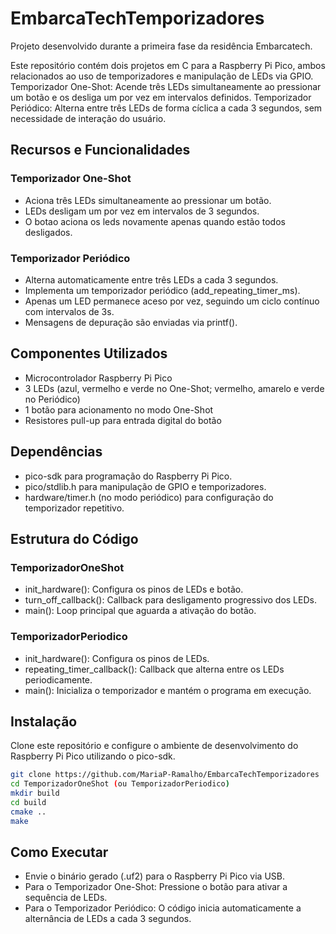 # EmbarcaTechTemporizadores

Projeto desenvolvido durante a primeira fase da residência Embarcatech.

Este repositório contém dois projetos em C para a Raspberry Pi Pico, ambos relacionados ao uso de temporizadores e manipulação de LEDs via GPIO.
Temporizador One-Shot: Acende três LEDs simultaneamente ao pressionar um botão e os desliga um por vez em intervalos definidos.
Temporizador Periódico: Alterna entre três LEDs de forma cíclica a cada 3 segundos, sem necessidade de interação do usuário.


## Recursos e Funcionalidades

### Temporizador One-Shot
- Aciona três LEDs simultaneamente ao pressionar um botão.
- LEDs desligam um por vez em intervalos de 3 segundos.
- O botao aciona os leds novamente apenas quando estão todos desligados.

### Temporizador Periódico
- Alterna automaticamente entre três LEDs a cada 3 segundos.
- Implementa um temporizador periódico (add_repeating_timer_ms).
- Apenas um LED permanece aceso por vez, seguindo um ciclo contínuo com intervalos de 3s.
- Mensagens de depuração são enviadas via printf().

## Componentes Utilizados
- Microcontrolador Raspberry Pi Pico
- 3 LEDs (azul, vermelho e verde no One-Shot; vermelho, amarelo e verde no Periódico)
- 1 botão para acionamento no modo One-Shot
- Resistores pull-up para entrada digital do botão

## Dependências
- pico-sdk para programação do Raspberry Pi Pico.
- pico/stdlib.h para manipulação de GPIO e temporizadores.
- hardware/timer.h (no modo periódico) para configuração do temporizador repetitivo.

## Estrutura do Código
### TemporizadorOneShot
- init_hardware(): Configura os pinos de LEDs e botão.
- turn_off_callback(): Callback para desligamento progressivo dos LEDs.
- main(): Loop principal que aguarda a ativação do botão.

### TemporizadorPeriodico
- init_hardware(): Configura os pinos de LEDs.
- repeating_timer_callback(): Callback que alterna entre os LEDs periodicamente.
- main(): Inicializa o temporizador e mantém o programa em execução.

## Instalação

Clone este repositório e configure o ambiente de desenvolvimento do Raspberry Pi Pico utilizando o pico-sdk.

```bash
git clone https://github.com/MariaP-Ramalho/EmbarcaTechTemporizadores
cd TemporizadorOneShot (ou TemporizadorPeriodico)
mkdir build
cd build
cmake ..
make
```

## Como Executar

- Envie o binário gerado (.uf2) para o Raspberry Pi Pico via USB.
- Para o Temporizador One-Shot: Pressione o botão para ativar a sequência de LEDs.
- Para o Temporizador Periódico: O código inicia automaticamente a alternância de LEDs a cada 3 segundos.
